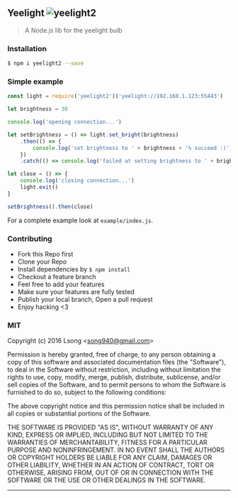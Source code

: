 ## Yeelight ![yeelight2](https://img.shields.io/npm/v/yeelight2.svg)

> A Node.js lib for the yeelight bulb

### Installation

```bash
$ npm i yeelight2 --save
```

### Simple example

```js
const light = require('yeelight2')('yeelight://192.168.1.123:55443')

let brightness = 30

console.log('opening connection...')

let setBrightness = () => light.set_bright(brightness)
    .then(() => {
        console.log('set brightness to ' + brightness + '% succeed :)')
    })
    .catch(() => console.log('failed at setting brightness to ' + brightness + '% :('))

let close = () => {
    console.log('closing connection...')
    light.exit()
}

setBrightness().then(close)
```

For a complete example look at `example/index.js`.

### Contributing
- Fork this Repo first
- Clone your Repo
- Install dependencies by `$ npm install`
- Checkout a feature branch
- Feel free to add your features
- Make sure your features are fully tested
- Publish your local branch, Open a pull request
- Enjoy hacking <3

### MIT

Copyright (c) 2016 Lsong &lt;song940@gmail.com&gt;

Permission is hereby granted, free of charge, to any person obtaining a copy
of this software and associated documentation files (the "Software"), to deal
in the Software without restriction, including without limitation the rights
to use, copy, modify, merge, publish, distribute, sublicense, and/or sell
copies of the Software, and to permit persons to whom the Software is
furnished to do so, subject to the following conditions:

The above copyright notice and this permission notice shall be included in
all copies or substantial portions of the Software.

THE SOFTWARE IS PROVIDED "AS IS", WITHOUT WARRANTY OF ANY KIND, EXPRESS OR
IMPLIED, INCLUDING BUT NOT LIMITED TO THE WARRANTIES OF MERCHANTABILITY,
FITNESS FOR A PARTICULAR PURPOSE AND NONINFRINGEMENT. IN NO EVENT SHALL THE
AUTHORS OR COPYRIGHT HOLDERS BE LIABLE FOR ANY CLAIM, DAMAGES OR OTHER
LIABILITY, WHETHER IN AN ACTION OF CONTRACT, TORT OR OTHERWISE, ARISING FROM,
OUT OF OR IN CONNECTION WITH THE SOFTWARE OR THE USE OR OTHER DEALINGS IN
THE SOFTWARE.

---

